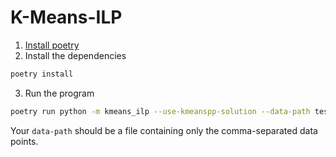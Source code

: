 # K-Means-ILP

1. [Install poetry](https://python-poetry.org/docs/#installing-with-the-official-installer)
2. Install the dependencies
```bash
poetry install
```
3. Run the program
```bash
poetry run python -m kmeans_ilp --use-kmeanspp-solution --data-path test_30.csv --verbose --results-path test/test.json --k 3
```

Your `data-path` should be a file containing only the comma-separated data points.
